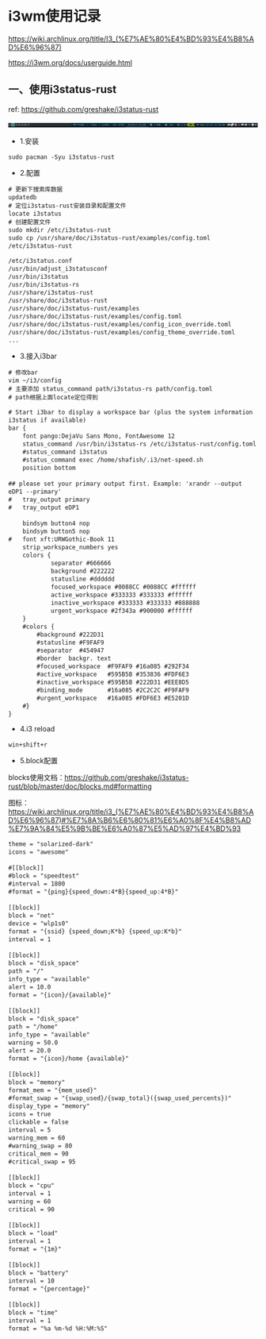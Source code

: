 # i3wm使用记录

https://wiki.archlinux.org/title/I3_(%E7%AE%80%E4%BD%93%E4%B8%AD%E6%96%87)

https://i3wm.org/docs/userguide.html

## 一、使用i3status-rust

ref: https://github.com/greshake/i3status-rust

![](./imgs/i3wm/i3status-rust.png)

- 1.安装

``` shell
sudo pacman -Syu i3status-rust
```

- 2.配置

``` shell
# 更新下搜索库数据
updatedb
# 定位i3status-rust安装目录和配置文件
locate i3status
# 创建配置文件
sudo mkdir /etc/i3status-rust
sudo cp /usr/share/doc/i3status-rust/examples/config.toml /etc/i3status-rust
```

``` title="locate 结果"
/etc/i3status.conf
/usr/bin/adjust_i3statusconf
/usr/bin/i3status
/usr/bin/i3status-rs
/usr/share/i3status-rust
/usr/share/doc/i3status-rust
/usr/share/doc/i3status-rust/examples
/usr/share/doc/i3status-rust/examples/config.toml
/usr/share/doc/i3status-rust/examples/config_icon_override.toml
/usr/share/doc/i3status-rust/examples/config_theme_override.toml
...
```

- 3.接入i3bar

``` shell
# 修改bar
vim ~/i3/config
# 主要添加 status_command path/i3status-rs path/config.toml
# path根据上面locate定位得到
```

``` config title="~/i3/config"
# Start i3bar to display a workspace bar (plus the system information i3status if available)
bar {
	font pango:DejaVu Sans Mono, FontAwesome 12
	status_command /usr/bin/i3status-rs /etc/i3status-rust/config.toml
	#status_command i3status
	#status_command exec /home/shafish/.i3/net-speed.sh
	position bottom

## please set your primary output first. Example: 'xrandr --output eDP1 --primary'
#	tray_output primary
#	tray_output eDP1

	bindsym button4 nop
	bindsym button5 nop
#   font xft:URWGothic-Book 11
	strip_workspace_numbers yes
	colors {
        	separator #666666
       		background #222222
        	statusline #dddddd
       		focused_workspace #0088CC #0088CC #ffffff
        	active_workspace #333333 #333333 #ffffff
        	inactive_workspace #333333 #333333 #888888
        	urgent_workspace #2f343a #900000 #ffffff
	}
    #colors {
        #background #222D31
        #statusline #F9FAF9
        #separator  #454947
        #border  backgr. text
        #focused_workspace  #F9FAF9 #16a085 #292F34
        #active_workspace   #595B5B #353836 #FDF6E3
        #inactive_workspace #595B5B #222D31 #EEE8D5
        #binding_mode       #16a085 #2C2C2C #F9FAF9
        #urgent_workspace   #16a085 #FDF6E3 #E5201D
    #}
}
```

- 4.i3 reload

`win+shift+r`

- 5.block配置

blocks使用文档：https://github.com/greshake/i3status-rust/blob/master/doc/blocks.md#formatting

图标：https://wiki.archlinux.org/title/i3_(%E7%AE%80%E4%BD%93%E4%B8%AD%E6%96%87)#%E7%8A%B6%E6%80%81%E6%A0%8F%E4%B8%AD%E7%9A%84%E5%9B%BE%E6%A0%87%E5%AD%97%E4%BD%93

``` config
theme = "solarized-dark"
icons = "awesome"

#[[block]]
#block = "speedtest"
#interval = 1800
#format = "{ping}{speed_down:4*B}{speed_up:4*B}"

[[block]]
block = "net"
device = "wlp1s0"
format = "{ssid} {speed_down;K*b} {speed_up:K*b}"
interval = 1

[[block]]
block = "disk_space"
path = "/"
info_type = "available"
alert = 10.0
format = "{icon}/{available}"

[[block]]
block = "disk_space"
path = "/home"
info_type = "available"
warning = 50.0
alert = 20.0
format = "{icon}/home {available}"

[[block]]
block = "memory"
format_mem = "{mem_used}"
#format_swap = "{swap_used}/{swap_total}({swap_used_percents})"
display_type = "memory"
icons = true
clickable = false
interval = 5
warning_mem = 60
#warning_swap = 80
critical_mem = 90
#critical_swap = 95

[[block]]
block = "cpu"
interval = 1
warning = 60
critical = 90

[[block]]
block = "load"
interval = 1
format = "{1m}"

[[block]]
block = "battery"
interval = 10
format = "{percentage}"

[[block]]
block = "time"
interval = 1
format = "%a %m-%d %H:%M:%S"
```
